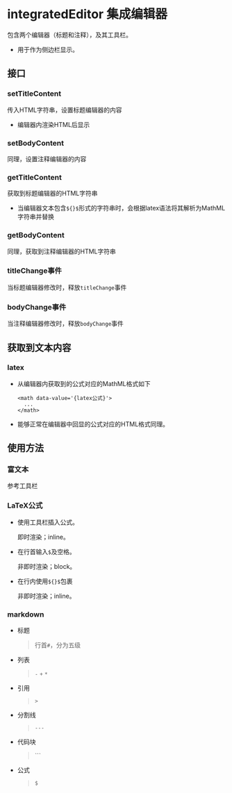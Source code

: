 # integratedEditor 集成编辑器

包含两个编辑器（标题和注释），及其工具栏。

- 用于作为侧边栏显示。

## 接口

### setTitleContent

传入HTML字符串，设置标题编辑器的内容

- 编辑器内渲染HTML后显示

### setBodyContent

同理，设置注释编辑器的内容

### getTitleContent

获取到标题编辑器的HTML字符串

- 当编辑器文本包含`${}$`形式的字符串时，会根据latex语法将其解析为MathML字符串并替换

### getBodyContent

同理，获取到注释编辑器的HTML字符串

### titleChange事件

当标题编辑器修改时，释放`titleChange`事件

### bodyChange事件

当注释编辑器修改时，释放`bodyChange`事件

## 获取到文本内容

### latex

- 从编辑器内获取到的公式对应的MathML格式如下

  ```
  <math data-value='{latex公式}'>
  	...
  </math>
  ```

- 能够正常在编辑器中回显的公式对应的HTML格式同理。

## 使用方法

### 富文本

参考工具栏

### LaTeX公式

- 使用工具栏插入公式。

  即时渲染；inline。

- 在行首输入`$`及空格。

  非即时渲染；block。

- 在行内使用`${}$`包裹

  非即时渲染；inline。

### markdown

- 标题

  > 行首`#`，分为五级

- 列表

  > `-` `+` `*`

- 引用

  > `>`

- 分割线

  > `---`

- 代码块

  > \```

- 公式

  > `$`